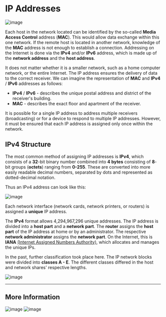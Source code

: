 # IP Addresses

![image](https://github.com/user-attachments/assets/8f02fbc9-f541-4503-95c5-15f80290e7fe)

Each host in the network located can be identified by the so-called **Media Access Control** address (**MAC**). This would allow data exchange within this one network. If the remote host is located in another network, knowledge of the **MAC** address is not enough to establish a connection. Addressing on the Internet is done via the **IPv4** and/or **IPv6** address, which is made up of the **network address** and the **host address**.

It does not matter whether it is a smaller network, such as a home computer network, or the entire Internet. The IP address ensures the delivery of data to the correct receiver. We can imagine the representation of **MAC** and **IPv4** / **IPv6** addresses as follows:

- **IPv4** / **IPv6** - describes the unique postal address and district of the receiver's building.
- **MAC** - describes the exact floor and apartment of the receiver.

It is possible for a single IP address to address multiple receivers (broadcasting) or for a device to respond to multiple IP addresses. However, it must be ensured that each IP address is assigned only once within the network.


## IPv4 Structure

The most common method of assigning IP addresses is **IPv4**, which consists of a **32**-bit binary number combined into **4 bytes** consisting of **8**-bit groups (**octets**) ranging from **0-255**. These are converted into more easily readable decimal numbers, separated by dots and represented as dotted-decimal notation.

Thus an IPv4 address can look like this:

![image](https://github.com/user-attachments/assets/334ea9cf-20b4-4607-93d0-9c6d4e8c0b4f)

Each network interface (network cards, network printers, or routers) is assigned a **unique** IP address.


The **IPv4** format allows 4,294,967,296 unique addresses. The IP address is divided into a **host part** and a **network part**. The **router** assigns the **host part** of the IP address at home or by an administrator. The respective **network administrator** assigns the **network part**. On the Internet, this is **IANA** [(Internet Assigned Numbers Authority)](https://www.iana.org/), which allocates and manages the unique IPs.

In the past, further classification took place here. The IP network blocks were divided into **classes A - E**. The different classes differed in the host and network shares' respective lengths.

![image](https://github.com/user-attachments/assets/dde16279-abf2-4a23-8346-024cd3697967)


---
## More Information

![image](https://github.com/user-attachments/assets/d5addb2e-2af9-4fde-a069-16b1f43bc24e)
![image](https://github.com/user-attachments/assets/ec4b8467-1470-447d-a679-11ed75f212e0)

